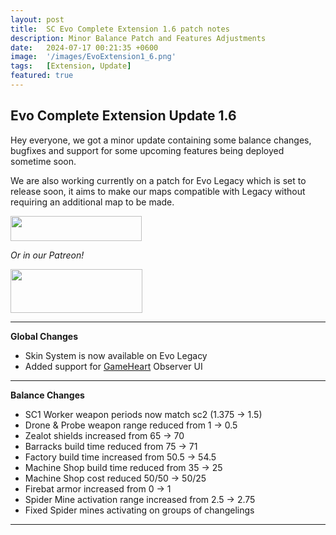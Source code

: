```yaml
---
layout: post
title:  SC Evo Complete Extension 1.6 patch notes
description: Minor Balance Patch and Features Adjustments
date:   2024-07-17 00:21:35 +0600
image:  '/images/EvoExtension1_6.png'
tags:   [Extension, Update]
featured: true
---
```


## Evo Complete Extension Update 1.6

Hey everyone, we got a minor update containing some balance changes, bugfixes and support for some upcoming features being deployed sometime soon.

We are also working currently on a patch for Evo Legacy which is set to release soon, it aims to make our maps compatible with Legacy without requiring an additional map to be made.

<a href="https://paypal.me/KopruluKat/"><img src="{{site.baseurl}}/images/blue.png" width="210" height="40"></a> 

*Or in our Patreon!*

<a href="https://www.patreon.com/TeamKopruluSC2"><img src="{{site.baseurl}}/images/becomeAPatronBanner.png" width="211" height="70"></a> 

***

**Global Changes**

- Skin System is now available on Evo Legacy
- Added support for [GameHeart](https://ahli.github.io/Galaxy-Observer-UI/#/gameheart/v3/changelog) Observer UI

***

**Balance Changes**

- SC1 Worker weapon periods now match sc2 (1.375 -> 1.5)
- Drone & Probe weapon range reduced from 1 -> 0.5
- Zealot shields increased from 65 -> 70
- Barracks build time reduced from 75 -> 71
- Factory build time increased from 50.5 -> 54.5
- Machine Shop build time reduced from 35 -> 25
- Machine Shop cost reduced 50/50 -> 50/25
- Firebat armor increased from 0 -> 1
- Spider Mine activation range increased from 2.5 -> 2.75
- Fixed Spider mines activating on groups of changelings 

***